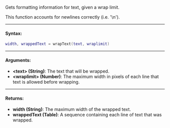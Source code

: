 Gets formatting information for text, given a wrap limit.

This function accounts for newlines correctly (i.e. '\n').

---

#### Syntax:
```lua
width, wrappedText = wrapText(text, wraplimit)
```

---

#### Arguments:

* **<text\> (String)**: The text that will be wrapped.
* **<wraplimit\> (Number)**: The maximum width in pixels of each line that text is allowed before wrapping.

---

#### Returns:

* **width (String)**: The maximum width of the wrapped text.
* **wrappedText (Table)**: A sequence containing each line of text that was wrapped.